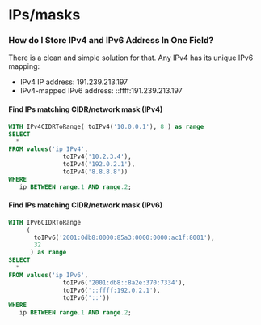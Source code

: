 # IPs/masks

### How do I Store IPv4 and IPv6 Address In One Field? <a id="docs-internal-guid-3dce2488-7fff-9f53-04b1-840d0352469e"></a>

There is a clean and simple solution for that. Any IPv4 has its unique IPv6 mapping:

* IPv4 IP address: 191.239.213.197
* IPv4-mapped IPv6 address: ::ffff:191.239.213.197



#### Find IPs matching CIDR/network mask \(IPv4\)

```sql
WITH IPv4CIDRToRange( toIPv4('10.0.0.1'), 8 ) as range
SELECT 
  *
FROM values('ip IPv4',
               toIPv4('10.2.3.4'),
               toIPv4('192.0.2.1'),
               toIPv4('8.8.8.8'))
WHERE
   ip BETWEEN range.1 AND range.2;
```

#### Find IPs matching CIDR/network mask \(IPv6\)

```sql
WITH IPv6CIDRToRange
     (
       toIPv6('2001:0db8:0000:85a3:0000:0000:ac1f:8001'),
       32
      ) as range
SELECT 
  *
FROM values('ip IPv6',
               toIPv6('2001:db8::8a2e:370:7334'),
               toIPv6('::ffff:192.0.2.1'),
               toIPv6('::'))
WHERE
   ip BETWEEN range.1 AND range.2;
```



